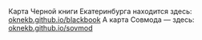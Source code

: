 Карта Черной книги Екатеринбурга находится здесь: [oknekb.github.io/blackbook](https://oknekb.github.io/blackbook)
А карта Совмода — здесь: [oknekb.github.io/sovmod](https://oknekb.github.io/sovmod)
